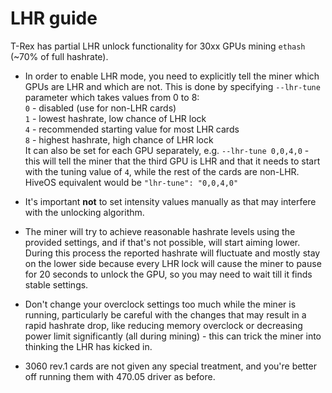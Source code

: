 # LHR guide

T-Rex has partial LHR unlock functionality for 30xx GPUs mining `ethash` (~70% of full hashrate).</br>

* In order to enable LHR mode, you need to explicitly tell the miner which GPUs are LHR and which are not.
This is done by specifying `--lhr-tune` parameter which takes values from 0 to 8:</br>
`0` - disabled (use for non-LHR cards)</br>
`1` - lowest hashrate, low chance of LHR lock</br>
`4` - recommended starting value for most LHR cards</br>
`8` - highest hashrate, high chance of LHR lock</br>
It can also be set for each GPU separately, e.g. `--lhr-tune 0,0,4,0` - this will tell the miner that the third GPU
is LHR and that it needs to start with the tuning value of `4`, while the rest of the cards are non-LHR.</br>
HiveOS equivalent would be `"lhr-tune": "0,0,4,0"`

* It's important **not** to set intensity values manually as that may interfere with the unlocking algorithm.

* The miner will try to achieve reasonable hashrate levels using the provided settings, and if that's not possible, 
will start aiming lower. During this process the reported hashrate will fluctuate and mostly stay on the lower side
because every LHR lock will cause the miner to pause for 20 seconds to unlock the GPU, so you may need to wait till
it finds stable settings.

* Don't change your overclock settings too much while the miner is running, particularly be careful with the changes
that may result in a rapid hashrate drop, like reducing memory overclock or decreasing power limit significantly
(all during mining) - this can trick the miner into thinking the LHR has kicked in.

* 3060 rev.1 cards are not given any special treatment, and you're better off running them with 470.05 driver as before.

